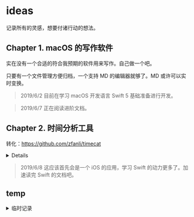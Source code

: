 # ideas

记录所有的灵感，想要付诸行动的想法。

## Chapter 1. macOS 的写作软件

实在没有一个合适的符合我预期的软件用来写作。自己做一个吧。

只要有一个文件管理方便归档，一个支持 MD 的编辑器就够了。MD 或许可以实时变换。

> 2019/6/2 目前在学习 macOS 开发语言 Swift 5 基础准备进行开发。

> 2019/6/7 正在阅读进阶文档。

## Chapter 2. 时间分析工具

转化：https://github.com/zfanli/timecat

<details>
</p>
分析日常时间的使用情况，更好的把握自己的时间。

使用过附带一天 24 小时时刻的时间记录本，也使用过时间块等手机 APP，但是我始终没有养成时间记录的习惯，而没有时间记录的数据，自然无法进行有目的性的时间分析和管理了。

其实仔细分析曾使用的时间记录方式，都会发现，在新鲜感没有褪去的时候记录 1 天 24 小时使用情况是一件趣事，但是随着时间推移新鲜感退去，当它真正想要融入日常生活的时候，我们或许会发现它其实是繁琐的。它的繁琐会让你第一次出现忘记记录当天的时间的情况，并且之后实在想不起来那天的每个小时自己都在做什么时，产生的沮丧感和烦躁感是足以使你放弃使用这种时间记录方式的。

从中我能体会到的是，只有足够简单的记录方式，才能良好的保持时间记录的习惯；只有保持时间记录的习惯，留下珍贵的数据，才能进行下一步的分析。

但是，足够简单也意味着精度的缺失，所以如何在精度和简单度中保持平衡，对后期数据处理有着非常关键的影响，毕竟如果记录几个月后尝试分析的时候才发现，因为当初数据记录不充分而导致无法作出更有用的分析，对谁来说都是非常令人沮丧的。

这意味着，对于一个时间管理的应用来说，数据结构设计的重要性是远大于分析功能的。道理显而易见，没有足够的数据支持，分析功能就显得无用武之地了。

> 2019/6/7 初步分析尝试获得下面的结论：
>
> 对于每日的记录使用“一句话概括”的方式，尽量压缩记录时间在半分钟以内。
>
> 对每日概括的信息要求有下面这些元素：
>
> - 时间（可选）：只有在录入非当天的日期时才需要手动输入；
> - 主题：做了什么。需要准确的前提下精简，可以多个但不建议太多，例如：画画、游戏、学习编程；
> - 利用率：做了多久。不需要填满可用时间，要真实记录。多个主题时可以选择录入整体时间然后自动平分，或者手动设置每个项目的时间；
> - 工作日或者非工作日（可选）：默认会根据设置和特殊日时间表计算当天是否为工作日，有特殊情况时手动修改。
>
> 对于工作时间的分析有下面两项：
>
> - 工作中是否有收获；
> - 工作是否顺心，三个心情，开心、平常、生气。
>
> 此外还可以添加备注。

</p>
</details>

> 2019/6/8 这应该首先会是一个 iOS 的应用，学习 Swift 的动力更多了。加速读完 Swift 的文档吧。

## temp

<details>
  <summary>临时记录</summary>
  <ul>
    <li>Rule of <a href="https://github.com/zfanli/rules">Rules</a></li>
    <li>Python or other 绘制图片直方图</li>
    <li>JavaScript 绘制图片直方图（配合后台 or not）</li>
    <li>Graph of Capabilities 能力雷达图（SVG，JS 控制）</li>
    <li>Make a tool for configure SS by one click (a repo for store files and bash or batch command?)</li>
  </ul>
</details>
